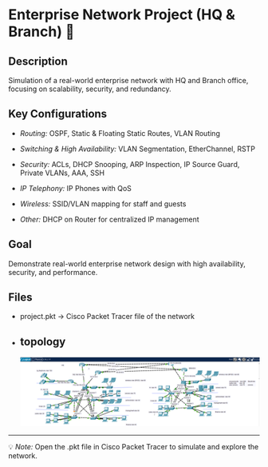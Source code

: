 # Enterprise Network Project (HQ & Branch) 🚀

## Description
Simulation of a real-world enterprise network with HQ and Branch office, focusing on scalability, security, and redundancy.

## Key Configurations
- *Routing:* OSPF, Static & Floating Static Routes, VLAN Routing
  
- *Switching & High Availability:* VLAN Segmentation, EtherChannel, RSTP
- *Security:* ACLs, DHCP Snooping, ARP Inspection, IP Source Guard, Private VLANs, AAA, SSH
- *IP Telephony:* IP Phones with QoS
- *Wireless:* SSID/VLAN mapping for staff and guests
- *Other:* DHCP on Router for centralized IP management

## Goal
Demonstrate real-world enterprise network design with high availability, security, and performance.

## Files
- project.pkt → Cisco Packet Tracer file of the network

- ## topology
  ![topology](topology.png)

---

💡 *Note:* Open the .pkt file in Cisco Packet Tracer to simulate and explore the network.



